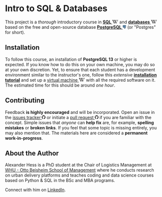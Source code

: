 # Intro to SQL & Databases

This project is a *thorough* introductory course
    in **[SQL <img height="12" style="display: inline-block" src="static/link/to_wiki.png">](https://en.wikipedia.org/wiki/SQL)**
    and **[databases <img height="12" style="display: inline-block" src="static/link/to_wiki.png">](https://en.wikipedia.org/wiki/Database)**
    based on the free and open-source database **[PostgreSQL <img height="12" style="display: inline-block" src="static/link/to_postgres.png">](https://www.postgresql.org/)** (or "Postgres" for short).


## Installation

To follow this course, an installation of **PostgreSQL 13** or higher is expected.
If you know how to do this on your own machine,
    you may do so at your own discretion.
Yet, to ensure that
    each student has a development environment
    similar to the instructor's one,
    follow this *extensive* **[installation tutorial](INSTALL.md)**
    and set up a [virtual machine <img height="12" style="display: inline-block" src="static/link/to_wiki.png">](https://en.wikipedia.org/wiki/Virtual_machine)
    with all the required software on it.
The estimated time for this should be around *one hour*.


## Contributing

Feedback **is highly encouraged** and will be incorporated.
Open an issue in the [issues tracker <img height="12" style="display: inline-block" src="static/link/to_gh.png">](https://github.com/webartifex/intro-to-sql/issues)
    or initiate a [pull request <img height="12" style="display: inline-block" src="static/link/to_gh.png">](https://help.github.com/en/articles/about-pull-requests)
    if you are familiar with the concept.
Simple issues that *anyone* can **help fix** are, for example,
    **spelling mistakes** or **broken links**.
If you feel that some topic is missing entirely, you may also mention that.
The materials here are considered a **permanent work-in-progress**.


## About the Author

Alexander Hess is a PhD student
    at the Chair of Logistics Management at [WHU - Otto Beisheim School of Management](https://www.whu.edu)
    where he conducts research on urban delivery platforms
    and teaches coding and data science courses
    based on Python & SQL in the BSc and MBA programs.

Connect with him on [LinkedIn](https://www.linkedin.com/in/webartifex).

